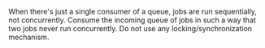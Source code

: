 When there's just a single consumer of a queue, jobs are run sequentially, not concurrently.
Consume the incoming queue of jobs in such a way that two jobs never run concurrently.
Do not use any locking/synchronization mechanism.

<div class="hint">
  
</div>
